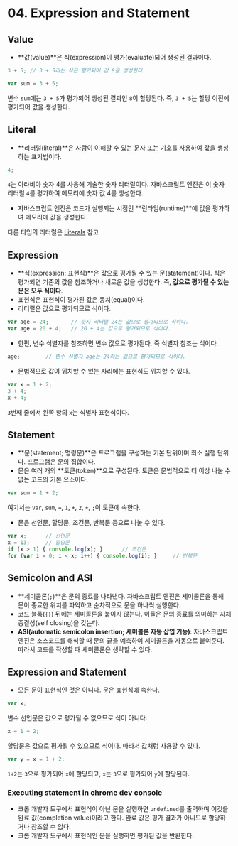 # 04. Expression and Statement

## Value

- **값(value)**은 식(expression)이 평가(evaluate)되어 생성된 결과이다. 

```js
3 + 5; // 3 + 5라는 식은 평가되어 값 8을 생성한다.
```

```javascript
var sum = 3 + 5;
```

변수 `sum`에는 `3 + 5`가 평가되어 생성된 결과인 `8`이 할당된다. 즉, `3 + 5`는 할당 이전에 평가되어 값을 생성한다.



## Literal

- **리터럴(literal)**은 사람이 이해할 수 있는 문자 또는 기호를 사용하여 값을 생성하는 표기법이다.

```javascript
4;
```

`4`는 아라비아 숫자 4를 사용해  기술한 숫자 리터럴이다. 자바스크립트 엔진은 이 숫자 리터럴 `4`를 평가하여 메모리에 숫자 값 4를 생성한다.

- 자바스크립트 엔진은 코드가 실행되는 시점인 **런타임(runtime)**에 값을 평가하여 메모리에 값을 생성한다.



다른 타입의 리터럴은 [Literals](https://github.com/leegwae/study-javascript/blob/main/Literals.md) 참고



## Expression

- **식(expression; 표현식)**은 값으로 평가될 수 있는 문(statement)이다. 식은 평가되면 기존의 값을 참조하거나 새로운 값을 생성한다. 즉, **값으로 평가될 수 있는 문은 모두 식이다**.
- 표현식은 표현식이 평가된 값은 동치(equal)이다.
- 리터럴은 값으로 평가되므로 식이다.

```js
var age = 24;		// 숫자 리터럴 24는 값으로 평가되므로 식이다.
var age = 20 + 4;	// 20 + 4는 값으로 평가되므로 식이다.
```

- 한편, 변수 식별자를 참조하면 변수 값으로 평가된다. 즉 식별자 참조는 식이다.

```js
age;		// 변수 식별자 age는 24라는 값으로 평가되므로 식이다.
```

- 문법적으로 값이 위치할 수 있는 자리에는 표현식도 위치할 수 있다.

```js
var x = 1 + 2;
3 + 4;
x + 4;
```

`3`번째 줄에서 왼쪽 항의 `x`는 식별자 표현식이다.



## Statement

- **문(statement; 명령문)**은 프로그램을 구성하는 기본 단위이며 최소 실행 단위다. 프로그램은 문의 집합이다.
- 문은 여러 개의 **토큰(token)**으로 구성된다. 토큰은 문법적으로 더 이상 나눌 수 없는 코드의 기본 요소이다.

```js
var sum = 1 + 2;
```

여기서는 `var`, `sum`, `=`, `1`, `+`, `2`, `+`, `;`이 토큰에 속한다.

- 문은 선언문, 할당문, 조건문, 반복문 등으로 나눌 수 있다.

```js
var x;		// 선언문
x = 13;		// 할당문
if (x > 1) { console.log(x); }		// 조건문
for (var i = 0; i < x; i++) { console.log(i); }		// 반복문
```



## Semicolon and ASI

- **세미콜론(`;`)**은 문의 종료를 나타낸다. 자바스크립트 엔진은 세미콜론을 통해 문이 종료한 위치를 파악하고 순차적으로 문을 하나씩 실행한다.
- 코드 블록(`{}`) 뒤에는 세미콜론을 붙이지 않는다. 이들은 문의 종료를 의미하는 자체 종결성(self closing)을 갖는다.
- **ASI(automatic semicolon insertion; 세미콜론 자동 삽입 기능)**: 자바스크립트 엔진은 소스코드를 해석할 때 문의 끝을 예측하여 세미콜론을 자동으로 붙여준다. 따라서 코드를 작성할 때 세미콜론은 생략할 수 있다.



## Expression and Statement

- 모든 문이 표현식인 것은 아니다. 문은 표현식에 속한다.

```js
var x;
```

변수 선언문은 값으로 평가될 수 없으므로 식이 아니다.

```js
x = 1 + 2;
```

할당문은 값으로 평가될 수 있으므로 식이다. 따라서 값처럼 사용할 수 있다.

```js
var y = x = 1 + 2;
```

`1+2`는 `3`으로 평가되어 `x`에 할당되고, `x`는 `3`으로 평가되어 `y`에 할당된다.



### Executing statement in chrome dev console

- 크롬 개발자 도구에서 표현식이 아닌 문을 실행하면 `undefined`를 출력하며 이것을 완료 값(completion value)이라고 한다. 완료 값은 평가 결과가 아니므로 할당하거나 참조할 수 없다.
- 크롬 개발자 도구에서 표현식인 문을 실행하면 평가된 값을 반환한다.